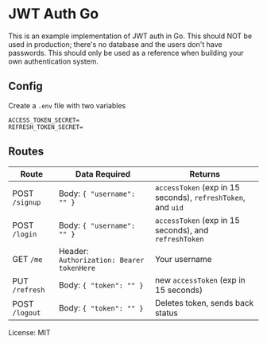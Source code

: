 # JWT Auth Go

This is an example implementation of JWT auth in Go. This should NOT be used in production; there's no database and the users don't have passwords. This should only be used as a reference when building your own authentication system.

## Config

Create a `.env` file with two variables 

```
ACCESS_TOKEN_SECRET=
REFRESH_TOKEN_SECRET=
```

## Routes

| Route          | Data Required                             | Returns                                                      |
| -------------- | ----------------------------------------- | ------------------------------------------------------------ |
| POST `/signup` | Body: `{ "username": "" }`                | `accessToken` (exp in 15 seconds), `refreshToken`, and `uid` |
| POST `/login`  | Body: `{ "username": "" }`                | `accessToken` (exp in 15 seconds), and `refreshToken`        |
| GET `/me`      | Header: `Authorization: Bearer tokenHere` | Your username                                                |
| PUT `/refresh` | Body: `{ "token": "" }`                   | new `accessToken` (exp in 15 seconds)                        |
| POST `/logout` | Body: `{ "token": "" }`                   | Deletes token, sends back status                             |

License: MIT
